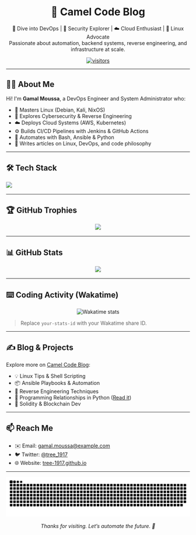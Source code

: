 <h1 align="center">🌟 Camel Code Blog</h1>

<p align="center">
🚀 Dive into DevOps | 🔐 Security Explorer | ☁️ Cloud Enthusiast | 🐧 Linux Advocate  
<br>
Passionate about automation, backend systems, reverse engineering, and infrastructure at scale.
</p>

<p align="center">
  <a href="https://visitor-badge.laobi.icu/badge?page_id=tree-1917.tree-1917">
    <img src="https://visitor-badge.laobi.icu/badge?page_id=tree-1917.tree-1917" alt="visitors"/>
  </a>
</p>

---

## 👨‍💻 About Me

Hi! I'm **Gamal Moussa**, a DevOps Engineer and System Administrator who:

- 🐧 Masters Linux (Debian, Kali, NixOS)
- 🔐 Explores Cybersecurity & Reverse Engineering
- ☁️ Deploys Cloud Systems (AWS, Kubernetes)
- ⚙️ Builds CI/CD Pipelines with Jenkins & GitHub Actions
- 🧰 Automates with Bash, Ansible & Python
- 💬 Writes articles on Linux, DevOps, and code philosophy

---

## 🛠️ Tech Stack

<img src="https://skillicons.dev/icons?i=linux,bash,ansible,docker,kubernetes,python,fastapi,nodejs,mongodb,git,github,neovim,jenkins" />

---

## 🏆 GitHub Trophies

<p align="center">
  <img src="https://github-profile-trophy.vercel.app/?username=tree-1917&theme=algolia&row=1&margin-w=10&margin-h=10" />
</p>

---

## 📊 GitHub Stats

<p align="center">
  <img src="https://github-readme-stats.vercel.app/api/top-langs/?username=tree-1917&layout=compact&theme=algolia" width="48%" />
</p>

---

## ⌨️ Coding Activity (Wakatime)

<p align="center">
  <img src="https://wakatime.com/share/@tree-1917/your-stats-id.svg" alt="Wakatime stats" />
</p>

> Replace `your-stats-id` with your Wakatime share ID.

---

## ✍️ Blog & Projects

Explore more on [Camel Code Blog](https://tree-1917.github.io/tree-1917/):

- 💡 Linux Tips & Shell Scripting
- 📦 Ansible Playbooks & Automation
- 🔬 Reverse Engineering Techniques
- 📘 Programming Relationships in Python ([Read it](https://tree-1917.github.io/tree-1917/Coding/python/content/RelationShip_in_Programming/))
- 🔗 Solidity & Blockchain Dev

---

## 📫 Reach Me

- ✉️ Email: [gamal.moussa@example.com](mailto:gamal.moussa@example.com)
- 🐦 Twitter: [@tree_1917](https://twitter.com/tree_1917)
- 🌐 Website: [tree-1917.github.io](https://tree-1917.github.io/)

---

<p align="center">
  <img src="https://raw.githubusercontent.com/platane/snk/output/github-contribution-grid-snake.svg" alt="snake animation" />
</p>

<p align="center"><i>Thanks for visiting. Let’s automate the future. 🐫</i></p>
